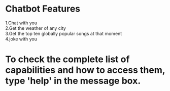 # Chatbot Features
1.Chat with you<br />
2.Get the weather of any city<br />
3.Get the top ten globally popular songs at that moment<br />
4.joke with you<br />

# To check the complete list of capabilities and how to access them, type 'help' in the message box.

